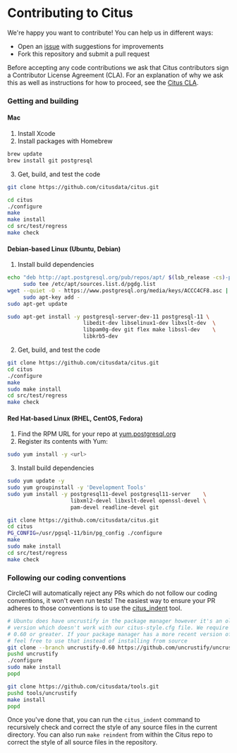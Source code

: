 # Contributing to Citus

We're happy you want to contribute! You can help us in different ways:

* Open an [issue](https://github.com/citusdata/citus/issues) with
  suggestions for improvements
* Fork this repository and submit a pull request

Before accepting any code contributions we ask that Citus contributors
sign a Contributor License Agreement (CLA). For an explanation of
why we ask this as well as instructions for how to proceed, see the
[Citus CLA](https://cla.citusdata.com).

### Getting and building

#### Mac

1. Install Xcode
2. Install packages with Homebrew

  ```bash
  brew update
  brew install git postgresql
  ```

3. Get, build, and test the code

  ```bash
  git clone https://github.com/citusdata/citus.git

  cd citus
  ./configure
  make
  make install
  cd src/test/regress
  make check
  ```

#### Debian-based Linux (Ubuntu, Debian)

1. Install build dependencies

  ```bash
  echo "deb http://apt.postgresql.org/pub/repos/apt/ $(lsb_release -cs)-pgdg main" | \
       sudo tee /etc/apt/sources.list.d/pgdg.list
  wget --quiet -O - https://www.postgresql.org/media/keys/ACCC4CF8.asc | \
       sudo apt-key add -
  sudo apt-get update

  sudo apt-get install -y postgresql-server-dev-11 postgresql-11 \
                          libedit-dev libselinux1-dev libxslt-dev  \
                          libpam0g-dev git flex make libssl-dev    \
                          libkrb5-dev
  ```

2. Get, build, and test the code

  ```bash
  git clone https://github.com/citusdata/citus.git
  cd citus
  ./configure
  make
  sudo make install
  cd src/test/regress
  make check
  ```

#### Red Hat-based Linux (RHEL, CentOS, Fedora)

1. Find the RPM URL for your repo at [yum.postgresql.org](http://yum.postgresql.org/repopackages.php)
2. Register its contents with Yum:

  ```bash
  sudo yum install -y <url>
  ```

3. Install build dependencies

  ```bash
  sudo yum update -y
  sudo yum groupinstall -y 'Development Tools'
  sudo yum install -y postgresql11-devel postgresql11-server    \
                      libxml2-devel libxslt-devel openssl-devel \
                      pam-devel readline-devel git

  git clone https://github.com/citusdata/citus.git
  cd citus
  PG_CONFIG=/usr/pgsql-11/bin/pg_config ./configure
  make
  sudo make install
  cd src/test/regress
  make check
  ```

### Following our coding conventions

CircleCI will automatically reject any PRs which do not follow our coding conventions, it
won't even run tests! The easiest way to ensure your PR adheres to those conventions is
to use the [citus_indent](https://github.com/citusdata/tools/tree/develop/uncrustify)
tool.

  ```bash
  # Ubuntu does have uncrustify in the package manager however it's an older
  # version which doesn't work with our citus-style.cfg file. We require version
  # 0.60 or greater. If your package manager has a more recent version of uncrustify
  # feel free to use that instead of installing from source
  git clone --branch uncrustify-0.60 https://github.com/uncrustify/uncrustify.git
  pushd uncrustify
  ./configure
  sudo make install
  popd

  git clone https://github.com/citusdata/tools.git
  pushd tools/uncrustify
  make install
  popd
  ```

Once you've done that, you can run the `citus_indent` command to recursively check and
correct the style of any source files in the current directory. You can also run `make
reindent` from within the Citus repo to correct the style of all source files in the
repository.
